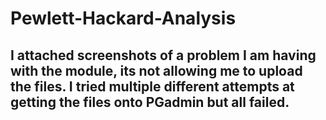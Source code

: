 # Pewlett-Hackard-Analysis

## I attached screenshots of a problem I am having with the module, its not allowing me to upload the files.  I tried multiple different attempts at getting the files onto PGadmin but all failed.
